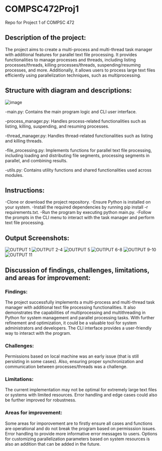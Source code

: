 # COMPSC472Proj1
Repo for Project 1 of COMPSC 472

## Description of the project:

The project aims to create a multi-process and multi-thread task manager with additional features for parallel text file processing. It provides functionalities to manage processes and threads, including listing processes/threads, killing processes/threads, suspending/resuming processes, and more. Additionally, it allows users to process large text files efficiently using parallelization techniques, such as multiprocessing.

## Structure with diagram and descriptions:

![image](https://github.com/MajaSLash/COMPSC472Proj1/assets/52076286/9793e38a-8e7b-4e22-b200-24c9b6b3d7d5)

-main.py: Contains the main program logic and CLI user interface.

-process_manager.py: Handles process-related functionalities such as listing, killing, suspending, and resuming processes.

-thread_manager.py: Handles thread-related functionalities such as listing and killing threads.

-file_processing.py: Implements functions for parallel text file processing, including loading and distributing file segments, processing segments in parallel, and combining results.

-utils.py: Contains utility functions and shared functionalities used across modules.

## Instructions:

-Clone or download the project repository.
-Ensure Python is installed on your system.
-Install the required dependencies by running pip install -r requirements.txt.
-Run the program by executing python main.py.
-Follow the prompts in the CLI menu to interact with the task manager and perform text file processing.

## Output Screenshots:

![OUTPUT 1](https://github.com/MajaSLash/COMPSC472Proj1/assets/52076286/8683e2c4-ec62-4a3e-a397-539570709987)
![OUTPUT 2-4](https://github.com/MajaSLash/COMPSC472Proj1/assets/52076286/390c9285-c46b-4d75-b1c3-8be3ad53a2ad)
![OUTPUT 5](https://github.com/MajaSLash/COMPSC472Proj1/assets/52076286/09d198ef-7597-4f5f-a17d-11fe90257674)
![OUTPUT 6-8](https://github.com/MajaSLash/COMPSC472Proj1/assets/52076286/2a2ff281-a599-4c77-ab95-cc2ec025540e)
![OUTPUT 9-10](https://github.com/MajaSLash/COMPSC472Proj1/assets/52076286/a9aae612-1108-4968-a9f9-09b0e76e1b8b)
![OUTPUT 11](https://github.com/MajaSLash/COMPSC472Proj1/assets/52076286/5f0e83ca-7427-442a-bda9-ea436b6ea30d)





## Discussion of findings, challenges, limitations, and areas for improvement:

### Findings:

The project successfully implements a multi-process and multi-thread task manager with additional text file processing functionalities. It also demonstrates the capabilities of multiprocessing and multithreading in Python for system management and parallel processing tasks. With further refinement and optimization, it could be a valuable tool for system administrators and developers. The CLI interface provides a user-friendly way to interact with the program.
### Challenges:

Permissions based on local machine was an early issue (that is still persisting in some cases). Also, ensuring proper synchronization and communication between processes/threads was a challenge.
### Limitations:

The current implementation may not be optimal for extremely large text files or systems with limited resources. Error handling and edge cases could also be further improved for robustness.
### Areas for improvement:

Some areas for imporovement are to firstly ensure all cases and functions are operational and do not break the program based on permisssion issues. Error handling to provide more informative error messages to users. Options for customizing parallelization parameters based on system resources is also an addition that can be added in the future.
